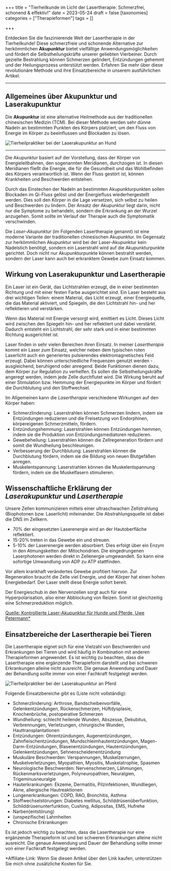 +++
title = "Tierheilkunde im Licht der Lasertherapie: Schmerzfrei, schonend & effektiv!"
date = 2023-05-24
draft = false
[taxonomies]
categories = ["Therapieformen"]
tags = []

+++

Entdecken Sie die faszinierende Welt der Lasertherapie in der Tierheilkunde! Diese schmerzfreie und schonende Alternative zur herkömmlichen **Akupunktur** bietet vielfältige Anwendungsmöglichkeiten und fördert die Selbstheilungskräfte unserer geliebten Vierbeiner. Durch gezielte Bestrahlung können Schmerzen gelindert, Entzündungen gehemmt und der Heilungsprozess unterstützt werden. Erfahren Sie mehr über diese revolutionäre Methode und ihre Einsatzbereiche in unserem ausführlichen Artikel. 

<!-- more -->

<div class="container marketing">
  <hr class="featurette-divider">
  <div class="row featurette">
    <div class="col-md-7 order-md-2">
      <h2 class="featurette-heading">Allgemeines über Akupunktur und Laserakupunktur</h2>
      <p class="lead">Die <strong>Akupunktur</strong> ist eine alternative Heilmethode aus der traditionellen chinesischen Medizin (TCM). Bei dieser Methode werden sehr dünne Nadeln an bestimmten Punkten des Körpers platziert, um den Fluss von Energie im Körper zu beeinflussen und Blockaden zu lösen.</p>    
    </div>
    <div class="col-md-5">
        <picture>
            <source media="(max-width: 319px)" srcset="https://tierheilpraxis-jessican.de/img/blog/laserakupunktur_blog_320.avif 304w" type="image/avif" sizes="95vw">
            <source media="(max-width: 319px)" srcset="https://tierheilpraxis-jessican.de/img/blog/laserakupunktur_blog_320.webp 304w" type="image/webp" sizes="95vw">
            <source media="(max-width: 319px)" srcset="https://tierheilpraxis-jessican.de/img/blog/laserakupunktur_blog_320.jpeg 304w" type="image/jpeg" sizes="95vw">
            <source media="(min-width: 320px) and (max-width: 639px)" srcset="https://tierheilpraxis-jessican.de/img/blog/laserakupunktur_blog_640.avif 608w" type="image/avif" sizes="95vw">
            <source media="(min-width: 320px) and (max-width: 639px)" srcset="https://tierheilpraxis-jessican.de/img/blog/laserakupunktur_blog_640.webp 608w" type="image/webp" sizes="95vw">
            <source media="(min-width: 320px) and (max-width: 639px)" srcset="https://tierheilpraxis-jessican.de/img/blog/laserakupunktur_blog_640.jpeg 608w" type="image/jpeg" sizes="95vw">
            <source media="(min-width: 640px) and (max-width: 767px)" srcset="https://tierheilpraxis-jessican.de/img/blog/laserakupunktur_blog_768.avif 729w" type="image/avif" sizes="95vw">
            <source media="(min-width: 640px) and (max-width: 767px)" srcset="https://tierheilpraxis-jessican.de/img/blog/laserakupunktur_blog_768.webp 729w" type="image/webp" sizes="95vw">
            <source media="(min-width: 640px) and (max-width: 767px)" srcset="https://tierheilpraxis-jessican.de/img/blog/laserakupunktur_blog_768.jpeg 729w" type="image/jpeg" sizes="95vw">
            <source media="(min-width: 768px)" srcset="https://tierheilpraxis-jessican.de/img/blog/laserakupunktur_blog_1024.avif 972w" type="image/avif" sizes="30vw">
            <source media="(min-width: 768px)" srcset="https://tierheilpraxis-jessican.de/img/blog/laserakupunktur_blog_1024.webp 972w" type="image/webp" sizes="30vw">
            <source media="(min-width: 768px)" srcset="https://tierheilpraxis-jessican.de/img/blog/laserakupunktur_blog_1024.jpeg 972w" type="image/jpeg" sizes="30vw">
            <img src="https://tierheilpraxis-jessican.de/img/blog/laserakupunktur_blog_1024.jpeg" alt="Tierheilpraktiker bei der Laserakupunktur an Hund" title="Tierheilpraktiker bei der Laserakupunktur an Hund" loading="lazy" sizes="30vw"  class="featurette-image img-fluid mx-auto rounded-img" style="aspect-ratio: 1/1; object-fit: cover;">
        </picture>
    </div>
  </div>
  <hr class="featurette-divider">
</div>

Die Akupunktur basiert auf der Vorstellung, dass der Körper von Energieleitbahnen, den sogenannten Meridianen, durchzogen ist. In diesen Meridianen fließt die Energie, die für die Gesundheit und das Wohlbefinden des Körpers verantwortlich ist. Wenn der Fluss gestört ist, können Krankheiten und Beschwerden entstehen.

Durch das Einstechen der Nadeln an bestimmten Akupunkturpunkten sollen Blockaden im Qi-Fluss gelöst und der Energiefluss wiederhergestellt werden. Dies soll den Körper in die Lage versetzen, sich selbst zu heilen und Beschwerden zu lindern. Der Ansatz der Akupunktur liegt darin, nicht nur die Symptome zu behandeln, sondern die Erkrankung an der Wurzel anzugehen. Somit sollte im Verlauf der Therapie auch die Symptomatik verschwinden.

Die *Laser-Akupunktur* (im Folgenden Lasertherapie genannt) ist eine moderne Variante der traditionellen chinesischen Akupunktur. Im Gegensatz zur herkömmlichen Akupunktur wird bei der Laser-Akupunktur kein Nadelstich benötigt, sondern ein Laserstrahl wird auf die Akupunkturpunkte gerichtet. Doch nicht nur Akupunkturpunkte können bestrahlt werden, sondern der Laser kann auch bei erkranktem Gewebe zum Einsatz kommen.

## Wirkung von Laserakupunktur und Lasertherapie

Ein Laser ist ein Gerät, das Lichtstrahlen erzeugt, die in einer bestimmten Richtung und mit einer festen Farbe ausgerichtet sind. Ein Laser besteht aus drei wichtigen Teilen: einem Material, das Licht erzeugt, einer Energiequelle, die das Material aktiviert, und Spiegeln, die den Lichtstrahl hin- und her reflektieren und verstärken.

Wenn das Material mit Energie versorgt wird, emittiert es Licht. Dieses Licht wird zwischen den Spiegeln hin- und her reflektiert und dabei verstärkt. Dadurch entsteht ein Lichtstrahl, der sehr stark und in einer bestimmten Richtung ausgerichtet ist.

Laser finden in sehr vielen Bereichen ihren Einsatz. In meiner *Lasertherapie* kommt ein Laser zum Einsatz, welcher neben dem typischen roten Laserlicht auch ein generiertes pulsierendes elektromagnetisches Feld erzeugt. Dabei können unterschiedliche Frequenzen genutzt werden - ausgleichend, beruhigend oder anregend. Beide Funktionen dienen dazu, dem Körper zur Regulation zu verhelfen. Es sollen die Selbstheilungskräfte angeregt werden, indem jede Zelle durchflutet wird. Die Wirkung beruht auf einer Stimulation bzw. Hemmung der Energiepunkte im Körper und fördert die Durchblutung und den Stoffwechsel.

Im Allgemeinen kann die *Lasertherapie* verschiedene Wirkungen auf den Körper haben:

- Schmerzlinderung: Laserstrahlen können Schmerzen lindern, indem sie Entzündungen reduzieren und die Freisetzung von Endorphinen, körpereigenen Schmerzmitteln, fördern.
- Entzündungshemmung: Laserstrahlen können Entzündungen hemmen, indem sie die Produktion von Entzündungsmediatoren reduzieren.
- Gewebeheilung: Laserstrahlen können die Zellregeneration fördern und somit die Wundheilung beschleunigen.
- Verbesserung der Durchblutung: Laserstrahlen können die Durchblutung fördern, indem sie die Bildung von neuen Blutgefäßen anregen.
- Muskelentspannung: Laserstrahlen können die Muskelentspannung fördern, indem sie die Muskelfasern stimulieren.


## Wissenschaftliche Erklärung der *Laserakupunktur* und *Lasertherapie*

Unsere Zellen kommunizieren mittels einer ultraschwachen Zellstrahlung (Biophotonen bzw. Laserlicht) miteinander. Die Abstrahlungsquelle ist dabei die DNS im Zellkern.

- 70% der eingesetzten Laserenergie wird an der Hautoberfläche reflektiert.
- 15-20% treten in das Gewebe ein und streuen.
- 5-10% der Laserenergie werden absorbiert. Dies erfolgt über ein Enzym in den Atmungsketten der Mitochondrien. Die eingedrungenen Laserphotonen werden direkt in Zellenergie umgewandelt. So kann eine sofortige Umwandlung von ADP zu ATP stattfinden.

Vor allem krankhaft verändertes Gewebe profitiert hiervon. Zur Regeneration braucht die Zelle viel Energie, und der Körper hat einen hohen Energiebedarf. Der Laser stellt diese Energie sofort bereit.

Der Energieschub in den Nervenzellen sorgt auch für eine Hyperpolarisation, also einer Abblockung von Reizen. Somit ist gleichzeitig eine Schmerzreduktion möglich.

<a href="https://amzn.to/3VzTguk" title="Kontrollierte Laser-Akupunktur für Hunde und Pferde, Uwe Petermann">Quelle: Kontrollierte Laser-Akupunktur für Hunde und Pferde, Uwe Petermann* </a>


<div class="container marketing">
  <div class="row featurette">
    <div class="col-md-7">
      <h2 class="featurette-heading">Einsatzbereiche der Lasertherapie bei Tieren</h2>
      <p class="lead">Die Lasertherapie eignet sich für eine Vielzahl von Beschwerden und Erkrankungen bei Tieren und wird häufig in Kombination mit anderen Therapieformen angewendet. Es ist wichtig zu beachten, dass die Lasertherapie eine ergänzende Therapieform darstellt und bei schweren Erkrankungen alleine nicht ausreicht. Die genaue Anwendung und Dauer der Behandlung sollte immer von einer Fachkraft festgelegt werden.</p>
    </div>
    <div class="col-md-5  order-md-1">
      <picture>
        <source media="(max-width: 319px)" srcset="https://tierheilpraxis-jessican.de/img/behandlung/laserakupunktur_320.avif 320w" type="image/avif" sizes="100vw">
        <source media="(max-width: 319px)" srcset="https://tierheilpraxis-jessican.de/img/behandlung/laserakupunktur_320.webp 320w" type="image/webp" sizes="100vw">
        <source media="(max-width: 319px)" srcset="https://tierheilpraxis-jessican.de/img/behandlung/laserakupunktur_320.jpeg 320w" type="image/jpeg" sizes="100vw">
        <source media="(min-width: 321px) and (max-width: 639px)" srcset="https://tierheilpraxis-jessican.de/img/behandlung/laserakupunktur_640.avif 640w" type="image/avif" sizes="100vw">
        <source media="(min-width: 321px) and (max-width: 639px)" srcset="https://tierheilpraxis-jessican.de/img/behandlung/laserakupunktur_640.webp 640w" type="image/webp" sizes="100vw">
        <source media="(min-width: 321px) and (max-width: 639px)" srcset="https://tierheilpraxis-jessican.de/img/behandlung/laserakupunktur_640.jpeg 640w" type="image/jpeg" sizes="100vw">
        <source media="(min-width: 641px) and (max-width: 767px)" srcset="https://tierheilpraxis-jessican.de/img/behandlung/laserakupunktur_768.avif 768w" type="image/avif" sizes="100vw">
        <source media="(min-width: 641px) and (max-width: 767px)" srcset="https://tierheilpraxis-jessican.de/img/behandlung/laserakupunktur_768.webp 768w" type="image/webp" sizes="100vw">
        <source media="(min-width: 641px) and (max-width: 767px)" srcset="https://tierheilpraxis-jessican.de/img/behandlung/laserakupunktur_768.jpeg 768w" type="image/jpeg" sizes="100vw">
        <source media="(min-width: 769px) and (max-width: 1023px)" srcset="https://tierheilpraxis-jessican.de/img/behandlung/laserakupunktur_1024.avif 1024w" type="image/avif" sizes="100vw">
        <source media="(min-width: 769px) and (max-width: 1023px)" srcset="https://tierheilpraxis-jessican.de/img/behandlung/laserakupunktur_1024.webp 1024w" type="image/webp" sizes="100vw">
        <source media="(min-width: 769px) and (max-width: 1023px)" srcset="https://tierheilpraxis-jessican.de/img/behandlung/laserakupunktur_1024.jpeg 1024w" type="image/jpeg" sizes="100vw">
        <source media="(min-width: 1025px) and (max-width: 1365px)" srcset="https://tierheilpraxis-jessican.de/img/behandlung/laserakupunktur_1366.avif 1366w" type="image/avif" sizes="100vw">
        <source media="(min-width: 1025px) and (max-width: 1365px)" srcset="https://tierheilpraxis-jessican.de/img/behandlung/laserakupunktur_1366.webp 1366w" type="image/webp" sizes="100vw">
        <source media="(min-width: 1025px) and (max-width: 1365px)" srcset="https://tierheilpraxis-jessican.de/img/behandlung/laserakupunktur_1366.jpeg 1366w" type="image/jpeg" sizes="100vw">
        <source media="(min-width: 1367px) and (max-width: 1599px)" srcset="https://tierheilpraxis-jessican.de/img/behandlung/laserakupunktur_1600.avif 1600w" type="image/avif" sizes="100vw">
        <source media="(min-width: 1367px) and (max-width: 1599px)" srcset="https://tierheilpraxis-jessican.de/img/behandlung/laserakupunktur_1600.webp 1600w" type="image/webp" sizes="100vw">
        <source media="(min-width: 1367px) and (max-width: 1599px)" srcset="https://tierheilpraxis-jessican.de/img/behandlung/laserakupunktur_1600.jpeg 1600w" type="image/jpeg" sizes="100vw">
        <source media="(min-width: 1600px)" srcset="https://tierheilpraxis-jessican.de/img/behandlung/laserakupunktur_1920.avif 1920w" type="image/avif" sizes="100vw">
        <source media="(min-width: 1600px)" srcset="https://tierheilpraxis-jessican.de/img/behandlung/laserakupunktur_1920.webp 1920w" type="image/webp" sizes="100vw">
        <source media="(min-width: 1600px)" srcset="https://tierheilpraxis-jessican.de/img/behandlung/laserakupunktur_1920.jpeg 1920w" type="image/jpeg" sizes="100vw">
        <img src="https://tierheilpraxis-jessican.de/img/behandlung/laserakupunktur_1920.jpeg" alt="Tierheilpraktiker bei der Laserakupunktur an Pferd" title="Tierheilpraktiker bei der Laserakupunktur an Pferd" loading="lazy" sizes="100vw"  class="featurette-image img-fluid mx-auto rounded-img" style="aspect-ratio: 1/1; object-fit: cover;">
    </picture>
    </div>
  </div>
</div>


Folgende Einsatzbereiche gibt es (Liste nicht vollständig):

- Schmerzlinderung: Arthrose, Bandscheibenvorfälle, Gelenkentzündungen, Rückenschmerzen, Hüftdysplasie, Knochenbrüche, postoperative Schmerzen
- Wundheilung: schlecht heilende Wunden, Abszesse, Dekubitus, Verbrennungen, Verletzungen, chirurgische Wunden, Hauttransplantationen
- Entzündungen: Ohrentzündungen, Augenentzündungen, Zahnfleischentzündungen, Mundschleimhautentzündungen, Magen-Darm-Entzündungen, Blasenentzündungen, Hautentzündungen, Gelenkentzündungen, Sehnenscheidenentzündung
- Muskuläre Beschwerden: Verspannungen, Muskelzerrungen, Muskelverletzungen, Myopathien, Myositis, Muskelatrophie, Spasmen
- Neurologische Beschwerden: Nervenschmerzen, Lähmungen, Rückenmarksverletzungen, Polyneuropathien, Neuralgien, Trigeminusneuralgie
- Hauterkrankungen: Ekzeme, Dermatitis, Pilzinfektionen, Wundliegen, Akne, allergische Hautreaktionen
- Lungenerkrankungen: COPD, RAO, Bronchitis, Asthma
- Stoffwechselstörungen: Diabetes mellitus, Schilddrüsenüberfunktion, Schilddrüsenunterfunktion, Cushing, Adipositas, EMS, Hufrehe
- Narben(entstörung)
- (unspezifische) Lahmheiten
- Chronische Erkrankungen

Es ist jedoch wichtig zu beachten, dass die Lasertherapie nur eine ergänzende Therapieform ist und bei schweren Erkrankungen alleine nicht ausreicht. Die genaue Anwendung und Dauer der Behandlung sollte immer von einer Fachkraft festgelegt werden.

*Affiliate-Link: Wenn Sie diesen Artikel über den Link kaufen, unterstützen Sie mich ohne zusätzliche Kosten für Sie.